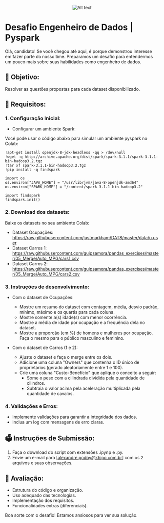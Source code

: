 <p align="center">
  <img title="a title" alt="Alt text" src="https://media.licdn.com/dms/image/D4E16AQGjCVuzlCthvg/profile-displaybackgroundimage-shrink_200_800/0/1690574706700?e=2147483647&v=beta&t=zlY1Mc10yQ3gA9qiZ4sZ7m8PkE-HIu8Haa1fUyKb_fU">
</p>

# Desafio Engenheiro de Dados | Pyspark

Olá, candidato! Se você chegou até aqui, é porque demonstrou interesse em fazer parte do nosso time. Preparamos um desafio para entendermos um pouco mais sobre suas habilidades como engenheiro de dados.

## 🚀 Objetivo:

Resolver as questões propostas para cada dataset disponibilizado.

## 📜 Requisitos:

### 1. Configuração Inicial:

- Configurar um ambiente Spark:

Você pode usar o código abaixo para simular um ambiente pyspark no Colab:
```
!apt-get install openjdk-8-jdk-headless -qq > /dev/null
!wget -q http://archive.apache.org/dist/spark/spark-3.1.1/spark-3.1.1-bin-hadoop3.2.tgz
!tar xf spark-3.1.1-bin-hadoop3.2.tgz
!pip install -q findspark

import os
os.environ["JAVA_HOME"] = "/usr/lib/jvm/java-8-openjdk-amd64"
os.environ["SPARK_HOME"] = "/content/spark-3.1.1-bin-hadoop3.2"

import findspark
findspark.init()
```

### 2. Download dos datasets:

Baixe os datasets no seu ambiente Colab:
- Dataset Ocupações: https://raw.githubusercontent.com/justmarkham/DAT8/master/data/u.user
- Dataset Carros 1: https://raw.githubusercontent.com/guipsamora/pandas_exercises/master/05_Merge/Auto_MPG/cars1.csv
- Dataset Carros 2: https://raw.githubusercontent.com/guipsamora/pandas_exercises/master/05_Merge/Auto_MPG/cars2.csv

### 3. Instruções de desenvolvimento:

- Com o dataset de Ocupações:
  - Mostre um resumo do dataset com contagem, média, desvio padrão, mínimo, máximo e os quartis para cada coluna.
  - Mostre somente a(s) idade(s) com menor ocorrência.
  - Mostre a média de idade por ocupação e a frequência dela no dataset.
  - Mostre a proporcão (em %) de homens e mulheres por ocupação. Faça o mesmo para o público masculino e feminino.

- Com o dataset de Carros (1 e 2):
  - Ajuste o dataset e faça o merge entre os dois.
  - Adicione uma coluna "Owners" que contenha o ID único de proprietários (gerado aleatoriamente entre 1 e 100).
  - Crie uma coluna "Custo-Benefício" que aplique o conceito a seguir:
    - Some o peso com a cilindrada dividida pela quantidade de cilindros.
    - Subtraia o valor acima pela aceleração multiplicada pela quantidade de cavalos.

### 4. Validações e Erros:

- Implemente validações para garantir a integridade dos dados.
- Inclua um log com mensagens de erro claras.

## 🗳️ Instruções de Submissão:

1. Faça o download do script com extensões .ipynp e .py.
2. Envie um e-mail para [alexandre.godoy@khipo.com.br] com os 2 arquivos e suas observações.

## 🧪 Avaliação:

- Estrutura do código e organização.
- Uso adequado das tecnologias.
- Implementação dos requisitos.
- Funcionalidades extras (diferenciais).

Boa sorte com o desafio! Estamos ansiosos para ver sua solução.
